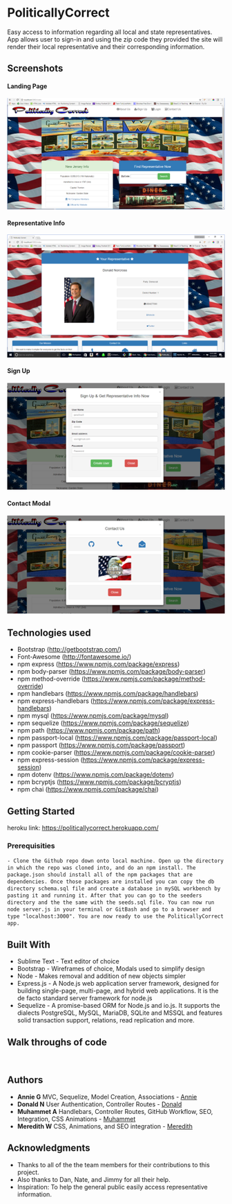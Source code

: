 # PoliticallyCorrect

Easy access to information regarding all local and state representatives. App allows user to sign-in and using the zip code they provided the site will render their local representative and their corresponding information. 

## Screenshots 

#### Landing Page
![Landing Page](public/assets/images/LandingPage.png)

#### Representative Info
![Representative](public/assets/images/Representative.png)

#### Sign Up
![Sign Up](public/assets/images/Signup.png)

#### Contact Modal
![Contact Modal](public/assets/images/Contact.png)


## Technologies used

- Bootstrap (http://getbootstrap.com/)
- Font-Awesome (http://fontawesome.io/)
- npm express (https://www.npmjs.com/package/express)
- npm body-parser (https://www.npmjs.com/package/body-parser)
- npm method-override (https://www.npmjs.com/package/method-override)
- npm handlebars (https://www.npmjs.com/package/handlebars)
- npm express-handlebars (https://www.npmjs.com/package/express-handlebars)
- npm mysql (https://www.npmjs.com/package/mysql)
- npm sequelize (https://www.npmjs.com/package/sequelize)
- npm path (https://www.npmjs.com/package/path)
- npm passport-local (https://www.npmjs.com/package/passport-local)
- npm passport (https://www.npmjs.com/package/passport)
- npm cookie-parser (https://www.npmjs.com/package/cookie-parser)
- npm express-session (https://www.npmjs.com/package/express-session)
- npm dotenv (https://www.npmjs.com/package/dotenv)
- npm bcryptjs (https://www.npmjs.com/package/bcryptjs)
- npm chai (https://www.npmjs.com/package/chai)


## Getting Started

heroku link: https://politicallycorrect.herokuapp.com/ 

### Prerequisities

```
- Clone the Github repo down onto local machine. Open up the directory in which the repo was cloned into, and do an npm install. The package.json should install all of the npm packages that are dependencies. Once those packages are installed you can copy the db directory schema.sql file and create a database in mySQL workbench by pasting it and running it. After that you can go to the seeders directory and the the same with the seeds.sql file. You can now run node server.js in your terminal or GitBash and go to a browser and type "localhost:3000". You are now ready to use the PoliticallyCorrect app.

```



## Built With

* Sublime Text - Text editor of choice
* Bootstrap - Wireframes of choice, Modals used to simplify design
* Node - Makes removal and addition of new objects simpler
* Express.js - A Node.js web application server framework, designed for building single-page, multi-page, and hybrid web applications. It is the de facto standard server framework for node.js
* Sequelize - A promise-based ORM for Node.js and io.js. It supports the dialects PostgreSQL, MySQL, MariaDB, SQLite and MSSQL and features solid transaction support, relations, read replication and more.

## Walk throughs of code 


```


```

## Authors

*  **Annie G**  MVC, Sequelize, Model Creation, Associations  - [Annie](https://github.com/annieg11)
*  **Donald N**  User Authentication, Controller Routes  - [Donald](https://github.com/dln5057)
*  **Muhammet A**  Handlebars, Controller Routes, GitHub Workflow, SEO, Integration, CSS Animations  - [Muhammet](https://github.com/muhammeta7)
*  **Meredith W**  CSS, Animations, and SEO integration  - [Meredith](https://github.com/Meredith-W)

## Acknowledgments

* Thanks to all of the the team members for their contributions to this project.
* Also thanks to Dan, Nate, and Jimmy for all their help.  
* Inspiration: To help the general public easily access representative information.